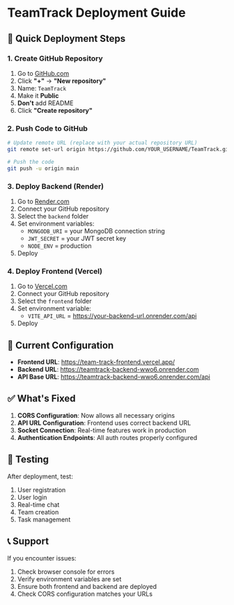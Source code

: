 # TeamTrack Deployment Guide

## 🚀 Quick Deployment Steps

### 1. Create GitHub Repository
1. Go to [GitHub.com](https://github.com)
2. Click **"+"** → **"New repository"**
3. Name: `TeamTrack`
4. Make it **Public**
5. **Don't** add README
6. Click **"Create repository"**

### 2. Push Code to GitHub
```bash
# Update remote URL (replace with your actual repository URL)
git remote set-url origin https://github.com/YOUR_USERNAME/TeamTrack.git

# Push the code
git push -u origin main
```

### 3. Deploy Backend (Render)
1. Go to [Render.com](https://render.com)
2. Connect your GitHub repository
3. Select the `backend` folder
4. Set environment variables:
   - `MONGODB_URI` = your MongoDB connection string
   - `JWT_SECRET` = your JWT secret key
   - `NODE_ENV` = production
5. Deploy

### 4. Deploy Frontend (Vercel)
1. Go to [Vercel.com](https://vercel.com)
2. Connect your GitHub repository
3. Select the `frontend` folder
4. Set environment variable:
   - `VITE_API_URL` = https://your-backend-url.onrender.com/api
5. Deploy

## 🔧 Current Configuration

- **Frontend URL**: https://team-track-frontend.vercel.app/
- **Backend URL**: https://teamtrack-backend-wwo6.onrender.com
- **API Base URL**: https://teamtrack-backend-wwo6.onrender.com/api

## ✅ What's Fixed

1. **CORS Configuration**: Now allows all necessary origins
2. **API URL Configuration**: Frontend uses correct backend URL
3. **Socket Connection**: Real-time features work in production
4. **Authentication Endpoints**: All auth routes properly configured

## 🧪 Testing

After deployment, test:
1. User registration
2. User login
3. Real-time chat
4. Team creation
5. Task management

## 📞 Support

If you encounter issues:
1. Check browser console for errors
2. Verify environment variables are set
3. Ensure both frontend and backend are deployed
4. Check CORS configuration matches your URLs
